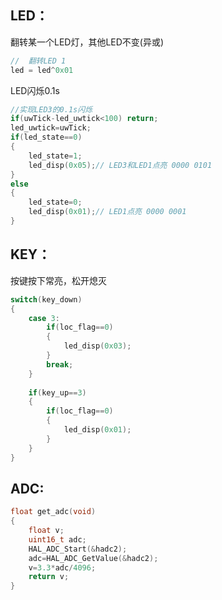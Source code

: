## LED：

翻转某一个LED灯，其他LED不变(异或)

```c
//	翻转LED 1
led = led^0x01
```

LED闪烁0.1s

```c
//实现LED3的0.1s闪烁
if(uwTick-led_uwtick<100) return;
led_uwtick=uwTick;
if(led_state==0)
{
    led_state=1;
    led_disp(0x05);// LED3和LED1点亮 0000 0101
}
else 
{
    led_state=0;
    led_disp(0x01);// LED1点亮 0000 0001
}
```

## KEY：

按键按下常亮，松开熄灭

```c
switch(key_down)
{
    case 3:
        if(loc_flag==0)
        {
            led_disp(0x03);
        }
        break;
	}
	
	if(key_up==3)
	{
		if(loc_flag==0)
		{
			led_disp(0x01);
		}
	}
}
```

## ADC:

```c
float get_adc(void)
{
	float v;
	uint16_t adc;
	HAL_ADC_Start(&hadc2);
	adc=HAL_ADC_GetValue(&hadc2);
	v=3.3*adc/4096;
	return v;
}
```

